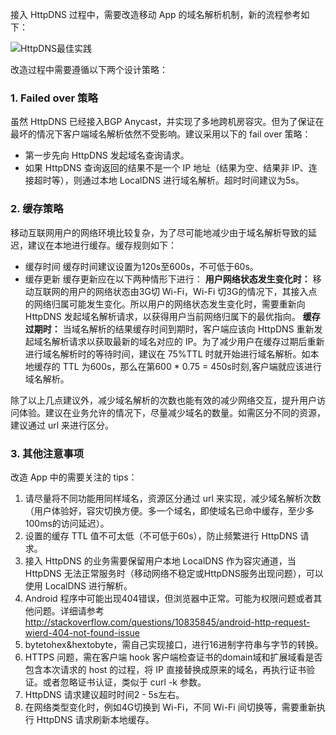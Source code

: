 接入 HttpDNS 过程中，需要改造移动 App 的域名解析机制，新的流程参考如下：

![HttpDNS最佳实践](https://main.qcloudimg.com/raw/2425510c2248fcb6aa84c3b6fa3fe620.png)

改造过程中需要遵循以下两个设计策略：

### 1. Failed over 策略
虽然 HttpDNS 已经接入BGP Anycast，并实现了多地跨机房容灾。但为了保证在最坏的情况下客户端域名解析依然不受影响。建议采用以下的 fail over 策略：
- 第一步先向 HttpDNS 发起域名查询请求。
- 如果 HttpDNS 查询返回的结果不是一个 IP 地址（结果为空、结果非 IP、连接超时等），则通过本地 LocalDNS 进行域名解析。超时时间建议为5s。

### 2. 缓存策略
移动互联网用户的网络环境比较复杂，为了尽可能地减少由于域名解析导致的延迟，建议在本地进行缓存。缓存规则如下：
- 缓存时间
缓存时间建议设置为120s至600s，不可低于60s。
- 缓存更新
缓存更新应在以下两种情形下进行：
**用户网络状态发生变化时：**
移动互联网的用户的网络状态由3G切 Wi-Fi，Wi-Fi 切3G的情况下，其接入点的网络归属可能发生变化。所以用户的网络状态发生变化时，需要重新向 HttpDNS 发起域名解析请求，以获得用户当前网络归属下的最优指向。
**缓存过期时：**
当域名解析的结果缓存时间到期时，客户端应该向 HttpDNS 重新发起域名解析请求以获取最新的域名对应的 IP。为了减少用户在缓存过期后重新进行域名解析时的等待时间，建议在 75%TTL 时就开始进行域名解析。如本地缓存的 TTL 为600s，那么在第600 \* 0.75 = 450s时刻,客户端就应该进行域名解析。

除了以上几点建议外，减少域名解析的次数也能有效的减少网络交互，提升用户访问体验。建议在业务允许的情况下，尽量减少域名的数量。如需区分不同的资源，建议通过 url 来进行区分。

### 3. 其他注意事项

改造 App 中的需要关注的 tips：

1. 请尽量将不同功能用同样域名，资源区分通过 url 来实现，减少域名解析次数（用户体验好，容灾切换方便。多一个域名，即使域名已命中缓存，至少多100ms的访问延迟）。
2. 设置的缓存 TTL 值不可太低（不可低于60s），防止频繁进行 HttpDNS 请求。
3. 接入 HttpDNS 的业务需要保留用户本地 LocalDNS 作为容灾通道，当 HttpDNS 无法正常服务时（移动网络不稳定或HttpDNS服务出现问题），可以使用 LocalDNS 进行解析。
4. Android 程序中可能出现404错误，但浏览器中正常。可能为权限问题或者其他问题。详细请参考 http://stackoverflow.com/questions/10835845/android-http-request-wierd-404-not-found-issue
5. bytetohex&hextobyte，需自己实现接口，进行16进制字符串与字节的转换。
6. HTTPS 问题，需在客户端 hook 客户端检查证书的domain域和扩展域看是否包含本次请求的 host 的过程，将 IP 直接替换成原来的域名，再执行证书验证。或者忽略证书认证，类似于 curl -k 参数。
7. HttpDNS 请求建议超时时间2 - 5s左右。
8. 在网络类型变化时，例如4G切换到 Wi-Fi，不同 Wi-Fi 间切换等，需要重新执行 HttpDNS 请求刷新本地缓存。
